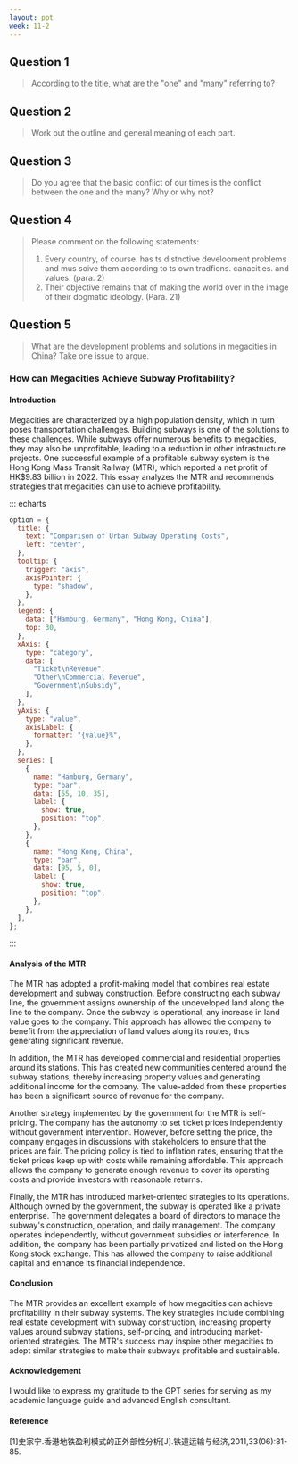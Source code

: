 ```yaml
---
layout: ppt
week: 11-2
---
```


## Question 1 <badge text="金贞贤" />

> According to the title, what are the "one" and "many" referring to?

## Question 2 <badge text="金贞贤" />

> Work out the outline and general meaning of each part.

## Question 3 <badge text="金贞贤" />

> Do you agree that the basic conflict of our times is the conflict between the one and the many? Why or why not?

## Question 4 <badge text="林佳成" />

> Please comment on the following statements:
>
> 1. Every country, of course. has ts distnctive develooment problems and mus soive them according to ts own tradfions. canacities. and values. (para. 2)
> 2. Their objective remains that of making the world over in the image of their dogmatic ideology. (Para. 21)

## Question 5 <badge text="周康" />

> What are the development problems and solutions in megacities in China? Take one issue to argue.

### How can Megacities Achieve Subway Profitability?

#### Introduction

Megacities are characterized by a high population density, which in turn poses transportation challenges. Building subways is one of the solutions to these challenges. While subways offer numerous benefits to megacities, they may also be unprofitable, leading to a reduction in other infrastructure projects. One successful example of a profitable subway system is the Hong Kong Mass Transit Railway (MTR), which reported a net profit of HK$9.83 billion in 2022. This essay analyzes the MTR and recommends strategies that megacities can use to achieve profitability.

::: echarts

```js
option = {
  title: {
    text: "Comparison of Urban Subway Operating Costs",
    left: "center",
  },
  tooltip: {
    trigger: "axis",
    axisPointer: {
      type: "shadow",
    },
  },
  legend: {
    data: ["Hamburg, Germany", "Hong Kong, China"],
    top: 30,
  },
  xAxis: {
    type: "category",
    data: [
      "Ticket\nRevenue",
      "Other\nCommercial Revenue",
      "Government\nSubsidy",
    ],
  },
  yAxis: {
    type: "value",
    axisLabel: {
      formatter: "{value}%",
    },
  },
  series: [
    {
      name: "Hamburg, Germany",
      type: "bar",
      data: [55, 10, 35],
      label: {
        show: true,
        position: "top",
      },
    },
    {
      name: "Hong Kong, China",
      type: "bar",
      data: [95, 5, 0],
      label: {
        show: true,
        position: "top",
      },
    },
  ],
};
```

:::

#### Analysis of the MTR

The MTR has adopted a profit-making model that combines real estate development and subway construction. Before constructing each subway line, the government assigns ownership of the undeveloped land along the line to the company. Once the subway is operational, any increase in land value goes to the company. This approach has allowed the company to benefit from the appreciation of land values along its routes, thus generating significant revenue.

In addition, the MTR has developed commercial and residential properties around its stations. This has created new communities centered around the subway stations, thereby increasing property values and generating additional income for the company. The value-added from these properties has been a significant source of revenue for the company.

Another strategy implemented by the government for the MTR is self-pricing. The company has the autonomy to set ticket prices independently without government intervention. However, before setting the price, the company engages in discussions with stakeholders to ensure that the prices are fair. The pricing policy is tied to inflation rates, ensuring that the ticket prices keep up with costs while remaining affordable. This approach allows the company to generate enough revenue to cover its operating costs and provide investors with reasonable returns.

Finally, the MTR has introduced market-oriented strategies to its operations. Although owned by the government, the subway is operated like a private enterprise. The government delegates a board of directors to manage the subway's construction, operation, and daily management. The company operates independently, without government subsidies or interference. In addition, the company has been partially privatized and listed on the Hong Kong stock exchange. This has allowed the company to raise additional capital and enhance its financial independence.

#### Conclusion

The MTR provides an excellent example of how megacities can achieve profitability in their subway systems. The key strategies include combining real estate development with subway construction, increasing property values around subway stations, self-pricing, and introducing market-oriented strategies. The MTR's success may inspire other megacities to adopt similar strategies to make their subways profitable and sustainable.

#### Acknowledgement

I would like to express my gratitude to the GPT series for serving as my academic language guide and advanced English consultant.

#### Reference

[1]史家宁.香港地铁盈利模式的正外部性分析[J].铁道运输与经济,2011,33(06):81-85.